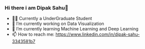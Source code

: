 ### Hi there i am Dipak Sahu👋


- :technologist: Currently a UnderGraduate Student 
- 🔭 I’m currently working on Data Visualization 
- 🌱 I’m currently learning Machine Learning and Deep Learning
- 📫 How to reach me: https://www.linkedin.com/in/dipak-sahu-3343581b7
